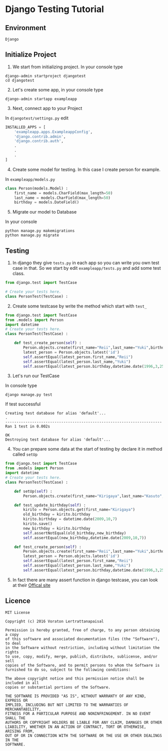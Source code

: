 # Django Testing Tutorial

## Environment
```
Django
```

## Initialize Project

1. We start from initializing project. In your console type

  ```
  django-admin startproject djangotest
  cd djangotest
  ```

2. Let's create some app, in your console type

  ```
  django-admin startapp exampleapp
  ```

3. Next, connect app to your Project

  In `djangotest/settings.py` edit

  ```python
  INSTALLED_APPS = [
      'exampleapp.apps.ExampleappConfig',
      'django.contrib.admin',
      'django.contrib.auth',
      .
      .
      .
  ]
  ```

4. Create some model for testing. In this case I create person for example.

  In `exampleapp/models.py`

  ```python
  class Person(models.Model) :
      first_name = models.CharField(max_length=50)
      last_name = models.CharField(max_length=50)
      birthday = models.DateField()
  ```

5. Migrate our model to Database

  In your console
  ```
  python manage.py makemigrations
  python manage.py migrate
  ```

## Testing

1. In django they give `tests.py` in each app so you can write you own test case in that. So we start by edit `exampleapp/tests.py` and add some test class.

  ```python
  from django.test import TestCase

  # Create your tests here.
  class PersonTest(TestCase) :

  ```

2. Create some testcase by write the method which start with `test_`

  ```python
  from django.test import TestCase
  from .models import Person
  import datetime
  # Create your tests here.
  class PersonTest(TestCase) :

      def test_create_person(self) :
          Person.objects.create(first_name="Reii",last_name="Yuki",birthday="1996-3-25")
          latest_person = Person.objects.latest('id')
          self.assertEqual(latest_person.first_name,"Reii")
          self.assertEqual(latest_person.last_name,"Yuki")
          self.assertEqual(latest_person.birthday,datetime.date(1996,3,25))

  ```

3. Let's run our TestCase

  In console type

  ```
  django manage.py test
  ```

  If test successful
  ```
  Creating test database for alias 'default'...
  .
  ----------------------------------------------------------------------
  Ran 1 test in 0.002s

  OK
  Destroying test database for alias 'default'...
  ```

4. You can prepare some data at the start of testing by declare it in method called `setUp`

  ```python
  from django.test import TestCase
  from .models import Person
  import datetime
  # Create your tests here.
  class PersonTest(TestCase) :

      def setUp(self) :
          Person.objects.create(first_name="Kirigaya",last_name="Kasuto",birthday="2008-10-7")

      def test_update_birthday(self) :
          kirito = Person.objects.get(first_name="Kirigaya")
          old_birthday = kirito.birthday
          kirito.birthday = datetime.date(2009,10,7)
          kirito.save()
          new_birthday = kirito.birthday
          self.assertNotEqual(old_birthday,new_birthday)
          self.assertEqual(new_birthday,datetime.date(2009,10,7))

      def test_create_person(self) :
          Person.objects.create(first_name="Reii",last_name="Yuki",birthday="1996-3-25")
          latest_person = Person.objects.latest('id')
          self.assertEqual(latest_person.first_name,"Reii")
          self.assertEqual(latest_person.last_name,"Yuki")
          self.assertEqual(latest_person.birthday,datetime.date(1996,3,25))

  ```

5. In fact there are many assert function in django testcase, you can look at their [Offical site](https://docs.djangoproject.com/en/1.10/topics/testing/tools/#django.test.TestCase)

## Licence

```
MIT License

Copyright (c) 2016 Voraton Lertrattanapaisal

Permission is hereby granted, free of charge, to any person obtaining a copy
of this software and associated documentation files (the "Software"), to deal
in the Software without restriction, including without limitation the rights
to use, copy, modify, merge, publish, distribute, sublicense, and/or sell
copies of the Software, and to permit persons to whom the Software is
furnished to do so, subject to the following conditions:

The above copyright notice and this permission notice shall be included in all
copies or substantial portions of the Software.

THE SOFTWARE IS PROVIDED "AS IS", WITHOUT WARRANTY OF ANY KIND, EXPRESS OR
IMPLIED, INCLUDING BUT NOT LIMITED TO THE WARRANTIES OF MERCHANTABILITY,
FITNESS FOR A PARTICULAR PURPOSE AND NONINFRINGEMENT. IN NO EVENT SHALL THE
AUTHORS OR COPYRIGHT HOLDERS BE LIABLE FOR ANY CLAIM, DAMAGES OR OTHER
LIABILITY, WHETHER IN AN ACTION OF CONTRACT, TORT OR OTHERWISE, ARISING FROM,
OUT OF OR IN CONNECTION WITH THE SOFTWARE OR THE USE OR OTHER DEALINGS IN THE
SOFTWARE.
```
